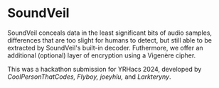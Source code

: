 # SoundVeil
SoundVeil conceals data in the least significant bits of audio samples, differences that are too slight for humans to detect, but still able to be extracted by SoundVeil's built-in decoder. Futhermore, we offer an additional (optional) layer of encryption using a Vigenère cipher.

This was a hackathon submission for YRHacs 2024, developed by *CoolPersonThatCodes, Flyboy, joeyhlu,* and *Larkteryny*.
